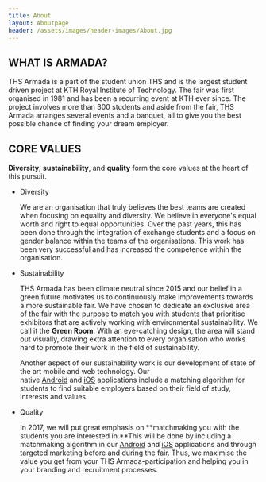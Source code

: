 ```yaml
---
title: About
layout: Aboutpage
header: /assets/images/header-images/About.jpg
---
```

## WHAT IS ARMADA?

THS Armada is a part of the student union THS and is the largest student driven project at KTH Royal Institute of Technology. The fair was first organised in 1981 and has been a recurring event at KTH ever since. The project involves more than 300 students and aside from the fair, THS Armada arranges several events and a banquet, all to give you the best possible chance of finding your dream employer.

## CORE VALUES

**Diversity**, **sustainability**, and **quality** form the core values at the heart of this pursuit.

* Diversity

  We are an organisation that truly believes the best teams are created when focusing on equality and diversity. We believe in everyone's equal worth and right to equal opportunities. Over the past years, this has been done through the integration of exchange students and a focus on gender balance within the teams of the organisations. This work has been very successful and has increased the competence within the organisation.
* Sustainability

  THS Armada has been climate neutral since 2015 and our belief in a green future motivates us to continuously make improvements towards a more sustainable fair. We have chosen to dedicate an exclusive area of the fair with the purpose to match you with students that prioritise exhibitors that are actively working with environmental sustainability. We call it the **Green Room**. With an eye-catching design, the area will stand out visually, drawing extra attention to every organisation who works hard to promote their work in the field of sustainability.

  Another aspect of our sustainability work is our development of state of the art mobile and web technology. Our native [Android](https://play.google.com/store/apps/details?id=se.ths.kth.Aramda&hl=en) and [iOS](https://itunes.apple.com/us/app/armada/id470187481?mt=8) applications include a matching algorithm for students to find suitable employers based on their field of study, interests and values.
* Quality

  In 2017, we will put great emphasis on **matchmaking you with the students you are interested in.**This will be done by including a matchmaking algorithm in our [Android](https://play.google.com/store/apps/details?id=se.ths.kth.Aramda&hl=en) and [iOS](https://itunes.apple.com/us/app/armada/id470187481?mt=8) applications and through targeted marketing before and during the fair. Thus, we maximise the value you get from your THS Armada-participation and helping you in your branding and recruitment processes.

